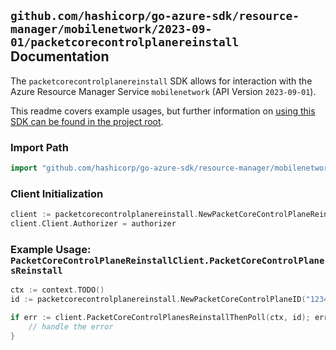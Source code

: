 
## `github.com/hashicorp/go-azure-sdk/resource-manager/mobilenetwork/2023-09-01/packetcorecontrolplanereinstall` Documentation

The `packetcorecontrolplanereinstall` SDK allows for interaction with the Azure Resource Manager Service `mobilenetwork` (API Version `2023-09-01`).

This readme covers example usages, but further information on [using this SDK can be found in the project root](https://github.com/hashicorp/go-azure-sdk/tree/main/docs).

### Import Path

```go
import "github.com/hashicorp/go-azure-sdk/resource-manager/mobilenetwork/2023-09-01/packetcorecontrolplanereinstall"
```


### Client Initialization

```go
client := packetcorecontrolplanereinstall.NewPacketCoreControlPlaneReinstallClientWithBaseURI("https://management.azure.com")
client.Client.Authorizer = authorizer
```


### Example Usage: `PacketCoreControlPlaneReinstallClient.PacketCoreControlPlanesReinstall`

```go
ctx := context.TODO()
id := packetcorecontrolplanereinstall.NewPacketCoreControlPlaneID("12345678-1234-9876-4563-123456789012", "example-resource-group", "packetCoreControlPlaneValue")

if err := client.PacketCoreControlPlanesReinstallThenPoll(ctx, id); err != nil {
	// handle the error
}
```
